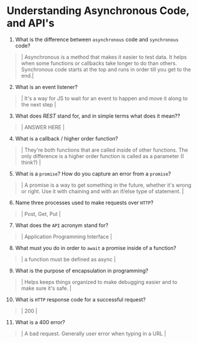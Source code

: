 # Understanding Asynchronous Code, and API's
01. What is the difference between `asynchronous` code and `synchronous` code?

  > | Asynchronous is a method that makes it easier to test data. It helps when some functions or callbacks take longer to do than others. Synchronous code starts at the top and runs in order till you get to the end.|

02. What is an event listener?

  > | It's a way for JS to wait for an event to happen and move it along to the next step |

03. What does *REST* stand for, and in simple terms what does it mean??

  > | ANSWER HERE |

04. What is a callback / higher order function?

  > | They're both functions that are called inside of other functions. The only difference is a higher order function is called as a parameter (I think?) |

05. What is a `promise`? How do you capture an error from a `promise`?

  > | A promise is a way to get something in the future, whether it's wrong or right. Use it with chaining and with an if/else type of statement. |

06. Name three processes used to make requests over `HTTP`?

  > | Post, Get, Put |

07. What does the `API` acronym stand for?

  > | Application Programming Interface |

08. What must you do in order to `await` a promise inside of a function?

  > | a function must be defined as async |

09. What is the purpose of encapsulation in programming?

  > | Helps keeps things organized to make debugging easier and to make sure it's safe. |

10. What is `HTTP` response code for a successful request?

  > | 200 |

11. What is a 400 error?

  > | A bad request. Generally user error when typing in a URL |
